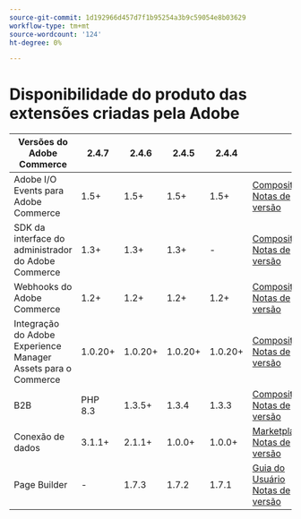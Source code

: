 ```yaml
---
source-git-commit: 1d192966d457d7f1b95254a3b9c59054e8b03629
workflow-type: tm+mt
source-wordcount: '124'
ht-degree: 0%

---
```

# Disponibilidade do produto das extensões criadas pela Adobe


<table style="table-layout:auto">
  <thead>
    <tr>
      <th>Versões do Adobe Commerce</th>
      <th>2.4.7</th>
      <th>2.4.6</th>
      <th>2.4.5</th>
      <th>2.4.4</th>
      <th></th>
    </tr>
  </thead>
  <tbody>
      <tr>
          <td>Adobe I/O Events para Adobe Commerce</td>
          <td>1.5+</td>
          <td>1.5+</td>
          <td>1.5+</td>
          <td>1.5+</td>
          <td>
              <a href="https://developer.adobe.com/commerce/extensibility/events/installation/">Compositor</a><br/>
              <a href="https://developer.adobe.com/commerce/extensibility/events/release-notes/">Notas de versão</a><br/>
          </td>
      </tr>
      <tr>
          <td>SDK da interface do administrador do Adobe Commerce</td>
          <td>1.3+</td>
          <td>1.3+</td>
          <td>1.3+</td>
          <td>-</td>
          <td>
              <a href="https://developer.adobe.com/commerce/extensibility/admin-ui-sdk/installation/">Compositor</a><br/>
              <a href="https://developer.adobe.com/commerce/extensibility/admin-ui-sdk/release-notes/">Notas de versão</a><br/>
          </td>
      </tr>
      <tr>
          <td>Webhooks do Adobe Commerce</td>
          <td>1.2+</td>
          <td>1.2+</td>
          <td>1.2+</td>
          <td>1.2+</td>
          <td>
              <a href="https://developer.adobe.com/commerce/extensibility/webhooks/installation/">Compositor</a><br/>
              <a href="https://developer.adobe.com/commerce/extensibility/webhooks/release-notes/">Notas de versão</a><br/>
          </td>
      </tr>
      <tr>
          <td>Integração do Adobe Experience Manager Assets para o Commerce</td>
          <td>1.0.20+</td>
          <td>1.0.20+</td>
          <td>1.0.20+</td>
          <td>1.0.20+</td>
          <td>
              <a href="https://experienceleague.adobe.com/en/docs/commerce-admin/content-design/aem-asset-management/getting-started/aem-assets-configure-commerce">Compositor</a><br/>
              <a href="https://experienceleague.adobe.com/en/docs/commerce-admin/content-design/aem-asset-management/aem-assets-release-notes">Notas de versão</a><br/>
          </td>
      </tr>
      <tr>
          <td>B2B</td>
          <td>PHP 8.3</td>
          <td>1.3.5+</td>
          <td>1.3.4</td>
          <td>1.3.3</td>
          <td>
              <a href="https://experienceleague.adobe.com/docs/commerce-admin/b2b/install.html">Compositor</a><br/>
              <a href="https://experienceleague.adobe.com/docs/commerce-admin/b2b/release-notes.html">Notas de versão</a><br/>
          </td>
      </tr>
      <tr>
          <td>Conexão de dados</td>
          <td>3.1.1+</td>
          <td>2.1.1+</td>
          <td>1.0.0+</td>
          <td>1.0.0+</td>
          <td>
              <a href="https://commercemarketplace.adobe.com/magento-experience-platform-connector.html">Marketplace</a><br/>
              <a href="https://experienceleague.adobe.com/docs/commerce-merchant-services/data-connection/release-notes.html">Notas de versão</a><br/>
          </td>
      </tr>
      <tr>
          <td>Page Builder</td>
          <td>-</td>
          <td>1.7.3</td>
          <td>1.7.2</td>
          <td>1.7.1</td>
          <td>
              <a href="https://experienceleague.adobe.com/docs/commerce-admin/page-builder/guide-overview.html">Guia do Usuário</a><br/>
              <a href="https://experienceleague.adobe.com/docs/commerce-admin/page-builder/release-notes.html">Notas de versão</a><br/>
          </td>
      </tr>
  </tbody>
</table>
